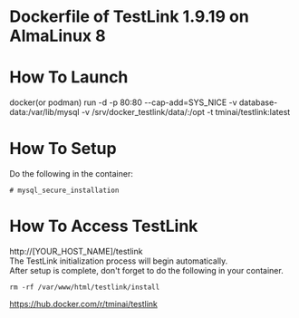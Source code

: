 # Dockerfile of TestLink 1.9.19 on AlmaLinux 8
# How To Launch
docker(or podman) run -d -p 80:80 --cap-add=SYS_NICE -v database-data:/var/lib/mysql -v /srv/docker_testlink/data/:/opt -t tminai/testlink:latest

# How To Setup
Do the following in the container:
```shell
# mysql_secure_installation
```

# How To Access TestLink
http://[YOUR_HOST_NAME]/testlink  
The TestLink initialization process will begin automatically.  
After setup is complete, don't forget to do the following in your container.  
```shell
rm -rf /var/www/html/testlink/install
```

https://hub.docker.com/r/tminai/testlink

